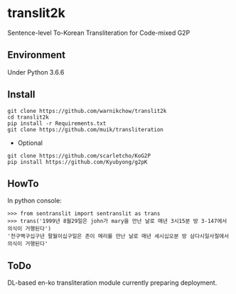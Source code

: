 # translit2k
Sentence-level To-Korean Transliteration for Code-mixed G2P

## Environment
Under Python 3.6.6

## Install
```
git clone https://github.com/warnikchow/translit2k
cd translit2k
pip install -r Requirements.txt
git clone https://github.com/muik/transliteration
```
- Optional
```
git clone https://github.com/scarletcho/KoG2P
pip install https://github.com/Kyubyong/g2pK
```

## HowTo
In python console:
```
>>> from sentranslit import sentranslit as trans
>>> trans('1999년 8월29일은 john가 mary을 만난 날로 매년 3시15분 방 3-147에서 의식이 거행된다')
'천구백구십구년 팔월이십구일은 존이 메리를 만난 날로 매년 세시십오분 방 삼다시일사칠에서 의식이 거행된다'
```

## ToDo
DL-based en-ko transliteration module currently preparing deployment.
